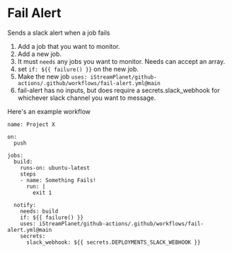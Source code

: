 # Fail Alert

Sends a slack alert when a job fails

1. Add a job that you want to monitor.
2. Add a new job.
3. It must `needs` any jobs you want to monitor. Needs can accept an array.
4. set `if: ${{ failure() }}` on the new job.
5. Make the new job `uses: iStreamPlanet/github-actions/.github/workflows/fail-alert.yml@main`
6. fail-alert has no inputs, but does require a secrets.slack_webhook for whichever slack channel you want to message. 

Here's an example workflow 

```
name: Project X

on:
  push 

jobs:
  build:
    runs-on: ubuntu-latest
    steps
    - name: Something Fails!
      run: |
        exit 1

  notify:
    needs: build
    if: ${{ failure() }}
    uses: iStreamPlanet/github-actions/.github/workflows/fail-alert.yml@main
    secrets:
      slack_webhook: ${{ secrets.DEPLOYMENTS_SLACK_WEBHOOK }}
```                                                                  

